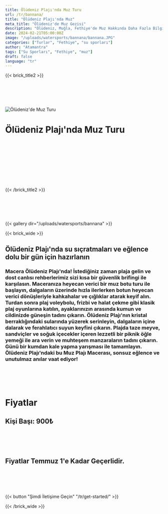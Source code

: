 ```yaml
---
title: Ölüdeniz Plajı'nda Muz Turu
url: /tr/bannana/
title: "Ölüdeniz Plajı'nda Muz"
meta_title: "Ölüdeniz'de Muz Gezisi"
description: "Ölüdeniz, Muğla, Fethiye'de Muz Hakkında Daha Fazla Bilgi Edinin"
date: 2024-02-21T05:00:00Z
image: "/uploads/watersports/bannana/bannana.JPG"
categories: ["Turlar", "Fethiye", "su sporları"]
author: "Atamantra"
tags: ["Su Sporları", "Fethiye", "muz"]
draft: false
language: "tr"
---
```


{{< brick_title2 >}}
# ‎
![Ölüdeniz'de Muz Turu](/uploads/watersports/bannanarentaloludeniz.JPG)
# Ölüdeniz Plajı'nda Muz Turu
# ‎

# ‎
{{< /brick_title2 >}}
# ‎
{{< gallery dir="/uploads/watersports/bannana" >}}

{{< brick_wide >}}
## Ölüdeniz Plajı'nda su sıçratmaları ve eğlence dolu bir gün için hazırlanın
### Macera Ölüdeniz Plajı'nda! İstediğiniz zaman plaja gelin ve dost canlısı rehberlerimiz sizi kısa bir güvenlik brifingi ile karşılasın. Maceranıza heyecan verici bir muz botu turu ile başlayın, dalgaların üzerinde hızla ilerlerken botun heyecan verici dönüşleriyle kahkahalar ve çığlıklar atarak keyif alın. Turdan sonra plaj voleybolu, frizbi ve halat çekme gibi klasik plaj oyunlarına katılın, ayaklarınızın arasında kumun ve cildinizde güneşin tadını çıkarın. Ölüdeniz Plajı'nın kristal berraklığındaki sularında yüzerek serinleyin, dalgaların içine dalarak ve ferahlatıcı suyun keyfini çıkarın. Plajda taze meyve, sandviçler ve soğuk içecekler içeren lezzetli bir piknik öğle yemeği ile ara verin ve muhteşem manzaraların tadını çıkarın. Günü bir kumdan kale yapma yarışması ile tamamlayın. Ölüdeniz Plajı'ndaki bu Muz Plajı Macerası, sonsuz eğlence ve unutulmaz anılar vaat ediyor!
# ‎
# Fiyatlar
## Kişi Başı: 900₺
# ‎
## Fiyatlar Temmuz 1'e Kadar Geçerlidir.
# ‎
{{< button "Şimdi İletişime Geçin" "/tr/get-started/" >}}

{{< /brick_wide >}}
